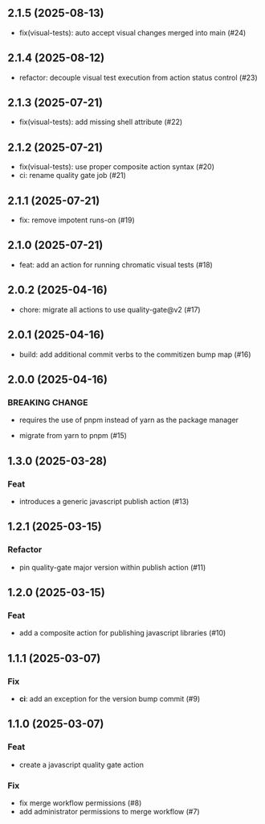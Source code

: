 ## 2.1.5 (2025-08-13)


- fix(visual-tests): auto accept visual changes merged into main (#24)

## 2.1.4 (2025-08-12)


- refactor: decouple visual test execution from action status control (#23)

## 2.1.3 (2025-07-21)


- fix(visual-tests): add missing shell attribute (#22)

## 2.1.2 (2025-07-21)


- fix(visual-tests): use proper composite action syntax (#20)
- ci: rename quality gate job (#21)

## 2.1.1 (2025-07-21)


- fix: remove impotent runs-on (#19)

## 2.1.0 (2025-07-21)


- feat: add an action for running chromatic visual tests (#18)

## 2.0.2 (2025-04-16)


- chore: migrate all actions to use quality-gate@v2 (#17)

## 2.0.1 (2025-04-16)


- build: add additional commit verbs to the commitizen bump map (#16)

## 2.0.0 (2025-04-16)

### BREAKING CHANGE

- requires the use of pnpm instead of yarn as the package manager


- migrate from yarn to pnpm (#15)

## 1.3.0 (2025-03-28)

### Feat

- introduces a generic javascript publish action (#13)

## 1.2.1 (2025-03-15)

### Refactor

- pin quality-gate major version within publish action (#11)

## 1.2.0 (2025-03-15)

### Feat

- add a composite action for publishing javascript libraries (#10)

## 1.1.1 (2025-03-07)

### Fix

- **ci**: add an exception for the version bump commit (#9)

## 1.1.0 (2025-03-07)

### Feat

- create a javascript quality gate action

### Fix

- fix merge workflow permissions (#8)
- add administrator permissions to merge workflow (#7)

